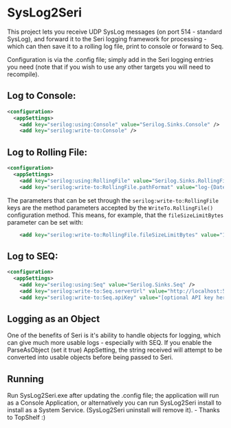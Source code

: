 # SysLog2Seri

This project lets you receive UDP SysLog messages (on port 514 - standard SysLog), and forward it to the Seri logging framework for processing - which can then save it to a rolling log file, print to console or forward to Seq.

Configuration is via the .config file; simply add in the Seri logging entries you need (note that if you wish to use any other targets you will need to recompile).

## Log to Console:

```xml
<configuration>
  <appSettings>
    <add key="serilog:using:Console" value="Serilog.Sinks.Console" />
    <add key="serilog:write-to:Console" />
```

## Log to Rolling File:

```xml
<configuration>
  <appSettings>
    <add key="serilog:using:RollingFile" value="Serilog.Sinks.RollingFile" />
    <add key="serilog:write-to:RollingFile.pathFormat" value="log-{Date}.txt" />
```

The parameters that can be set through the `serilog:write-to:RollingFile` keys are the method parameters accepted by the `WriteTo.RollingFile()` configuration method. This means, for example, that the `fileSizeLimitBytes` parameter can be set with:

```xml
    <add key="serilog:write-to:RollingFile.fileSizeLimitBytes" value="1234567" />
```

## Log to SEQ:

```xml
<configuration>
  <appSettings>
    <add key="serilog:using:Seq" value="Serilog.Sinks.Seq" />
    <add key="serilog:write-to:Seq.serverUrl" value="http://localhost:5341" />
    <add key="serilog:write-to:Seq.apiKey" value="[optional API key here]" />
```

## Logging as an Object

One of the benefits of Seri is it's ability to handle objects for logging, which can give much more usable logs - especially with SEQ.
If you enable the ParseAsObject (set it true) AppSetting, the string received will attempt to be converted into usable objects before being passed to Seri.


## Running

Run SysLog2Seri.exe after updating the .config file; the application will run as a Console Application, or alternatively you can run SysLog2Seri install to install as a System Service. (SysLog2Seri uninstall will remove it). - Thanks to TopShelf :)
